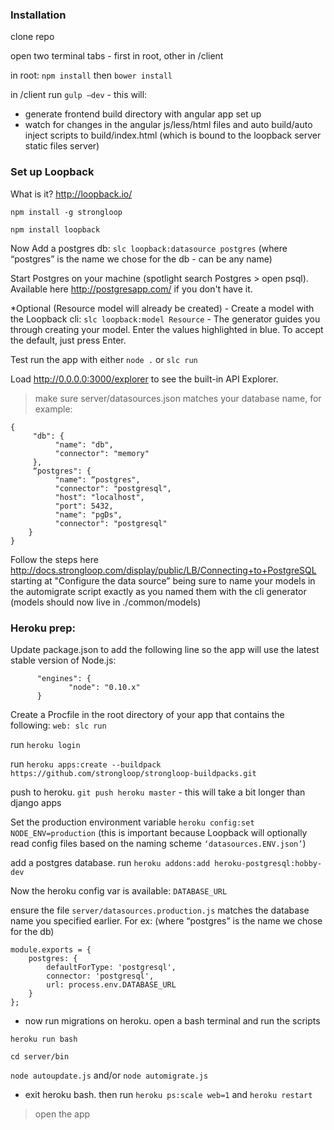 ### Installation
clone repo 

open two terminal tabs - first in root, other in /client

in root: `npm install` then `bower install`

in /client run `gulp —dev` - this will:

- generate frontend build directory with angular app set up 
- watch for changes in the angular js/less/html files and auto build/auto inject scripts to build/index.html (which is bound to the loopback server static files server)

### Set up Loopback
What is it? http://loopback.io/ 

`npm install -g strongloop`

`npm install loopback`

Now Add a postgres db:  `slc loopback:datasource postgres` (where “postgres” is the name we chose for the db - can be any name)

Start Postgres on your machine (spotlight search Postgres > open psql). Available here http://postgresapp.com/ if you don't have it.

*Optional (Resource model will already be created) - Create a model with the Loopback cli:  `slc loopback:model Resource` - The generator guides you through creating your model. Enter the values highlighted in blue. To accept the default, just press Enter.

Test run the app with either `node .` or `slc run`

Load http://0.0.0.0:3000/explorer to see the built-in API Explorer.

> make sure server/datasources.json matches your database name, for example:

```
{
     "db": {
          "name": "db",
          "connector": "memory"
     },
     “postgres": {
          "name": “postgres",
          "connector": "postgresql",
          "host": "localhost",
          "port": 5432,
          "name": "pgDs",
          "connector": "postgresql"
    }
}
```
Follow the steps here http://docs.strongloop.com/display/public/LB/Connecting+to+PostgreSQL starting at "Configure the data source” being sure to name your models in the automigrate script exactly as you named them with the cli generator (models should now live in ./common/models)


### Heroku prep:

Update package.json to add the following line so the app will use the latest stable version of Node.js:

 ```
       "engines": {        
              "node": "0.10.x"     
       }
 ``` 
 
Create a Procfile in the root directory of your app that contains the following: `web: slc run`

run `heroku login`

run `heroku apps:create --buildpack https://github.com/strongloop/strongloop-buildpacks.git`

push to heroku. `git push heroku master` - this will take a bit longer than django apps

Set the production environment variable `heroku config:set NODE_ENV=production` (this is important because Loopback will optionally read config files based on the naming scheme `‘datasources.ENV.json’`)

add a postgres database. run `heroku addons:add heroku-postgresql:hobby-dev`

Now the heroku config var is available: `DATABASE_URL`

ensure the file `server/datasources.production.js` matches the database name you specified earlier. For ex: (where “postgres” is the name we chose for the db)

```
module.exports = {
    postgres: {
        defaultForType: 'postgresql',
        connector: 'postgresql',
        url: process.env.DATABASE_URL
    }
};
```
- now run migrations on heroku. open a bash terminal and run the scripts

`heroku run bash`

`cd server/bin`

`node autoupdate.js`  and/or `node automigrate.js`

- exit heroku bash. then run `heroku ps:scale web=1` and `heroku restart`
> open the app 
